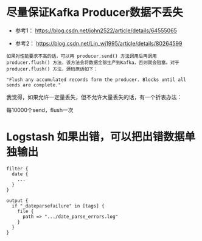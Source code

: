 # 尽量保证Kafka Producer数据不丢失

* 参考1： https://blog.csdn.net/john2522/article/details/64555065

* 参考2： https://blog.csdn.net/Lin_wj1995/article/details/80264599

```
如果对性能要求不高的话，可以再 producer.send() 方法调用后再调用 producer.flush() 方法，该方法会将数据全部生产到Kafka，否则就会阻塞。对于 producer.flush() 方法，源码原话如下：

"Flush any accumulated records form the producer. Blocks until all sends are complete."
```

我觉得，如果允许一定量丢失，但不允许大量丢失的话，有一个折衷办法：

每10000个send，flush一次

# Logstash 如果出错，可以把出错数据单独输出
```
filter {
  date {
    ...
  }
}

output {
  if "_dateparsefailure" in [tags] {
    file {
      path => ".../date_parse_errors.log"
    }
  }
}
```
